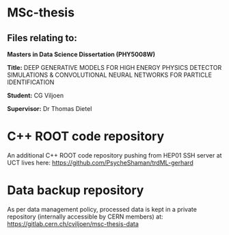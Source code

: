 # MSc-thesis

## Files relating to:

**Masters in Data Science Dissertation (PHY5008W)**

**Title:** DEEP GENERATIVE MODELS FOR HIGH ENERGY PHYSICS DETECTOR SIMULATIONS & CONVOLUTIONAL NEURAL NETWORKS FOR PARTICLE IDENTIFICATION

**Student:** CG Viljoen

**Supervisor:** Dr Thomas Dietel

# C++ ROOT code repository

An additional C++ ROOT code repository pushing from HEP01 SSH server at UCT lives here: https://github.com/PsycheShaman/trdML-gerhard

# Data backup repository

As per data management policy, processed data is kept in a private repository (internally accessible by CERN members) at: https://gitlab.cern.ch/cviljoen/msc-thesis-data
